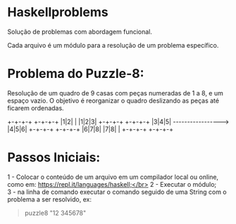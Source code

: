 # Haskellproblems
Solução de problemas com abordagem funcional.</br>

Cada arquivo é um módulo para a resolução de um problema específico.</br>


Problema do Puzzle-8:
=====================
Resolução de um quadro de 9 casas com peças numeradas de 1 a 8, e um espaço vazio. O objetivo é reorganizar o quadro deslizando as peças até ficarem ordenadas.

+-+-+-+                              +-+-+-+
|1|2| |                              |1|2|3|
+-+-+-+                              +-+-+-+ 
|3|4|5|     ----------------->       |4|5|6|
+-+-+-+                              +-+-+-+
|6|7|8|                              |7|8| |
+-+-+-+                              +-+-+-+


Passos Iniciais:
================
1 - Colocar o conteúdo de um arquivo em um compilador local ou online, como em: https://repl.it/languages/haskell;</br>
2 - Executar o módulo;</br>
3 - na linha de comando executar o comando seguido de uma String com o problema a ser resolvido, ex:
> puzzle8 "12 345678"

